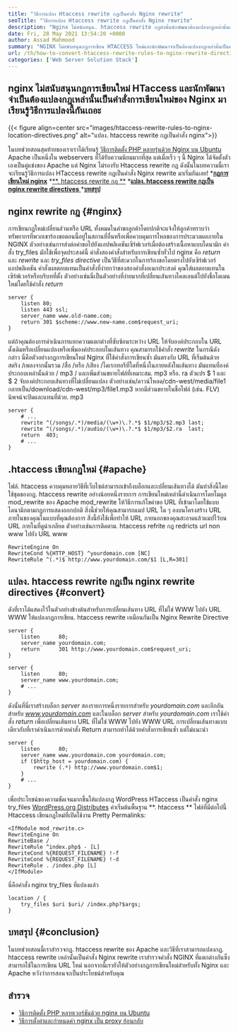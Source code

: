 ```yaml
---
title: "วิธีการแปลง Htaccess rewrite กฎเป็นคำสั่ง Nginx rewrite" 
seoTitle: "วิธีการแปลง Htaccess rewrite กฎเป็นคำสั่ง Nginx rewrite" 
description: "Nginx ไม่สนับสนุน. htaccess rewrite กฎดังนั้นนักพัฒนาต้องแปลงกฎเหล่านั้นเป็น Nginx rewrite directives มาเรียนรู้วิธีการแปลงนี้กันเถอะ" 
date: Fri, 28 May 2021 13:54:20 +0000
author: Assad Mahmood
summary: "NGINX ไม่สนับสนุนกฎการเขียน HTACCESS ใหม่และนักพัฒนาจำเป็นต้องแปลงกฎเหล่านั้นเป็นคำสั่ง NGINX rewrite มาเรียนรู้วิธีการแปลงนี้กันดีกว่า" 
url: /th/how-to-convert-htaccess-rewrite-rules-to-nginx-rewrite-directives/
categories: ['Web Server Solution Stack']
---
```


## nginx ไม่สนับสนุนกฎการเขียนใหม่ HTaccess และนักพัฒนาจำเป็นต้องแปลงกฎเหล่านั้นเป็นคำสั่งการเขียนใหม่ของ Nginx มาเรียนรู้วิธีการแปลงนี้กันเถอะ

{{< figure align=center src="images/htaccess-rewrite-rules-to-nginx-location-directives.png" alt="แปลง. htaccess rewrite กฎเป็นคำสั่ง nginx">}}

ในบทช่วยสอนสุดท้ายของเราเราได้เรียนรู้ [วิธีการติดตั้ง PHP หลายรุ่นด้วย Nginx บน Ubuntu][1] Apache เป็นหนึ่งใน webservers ที่ได้รับความนิยมมากที่สุด แต่เมื่อเร็ว ๆ นี้ Nginx ได้จัดตั้งตัวเองเป็นคู่แข่งของ Apache แต่ Nginx ไม่รองรับ Htaccess rewrite กฎ ดังนั้นในบทความนี้เราจะเรียนรู้วิธีการแปลง HTaccess rewrite กฎเป็นคำสั่ง Nginx rewrite มาเริ่มกันเลย!
  ***[กฎการเขียนใหม่ nginx][2]** 
  *[**. htaccess rewrite กฎ **][3]
  *[**แปลง. htaccess rewrite กฎเป็น nginx rewrite directives** ][4]
  *[**บทสรุป** ][5]

## nginx rewrite กฎ   {#nginx}
การเขียนกฎใหม่เปลี่ยนส่วนหรือ URL ทั้งหมดในคำขอลูกค้าโดยปกติจะแจ้งให้ลูกค้าทราบว่าทรัพยากรที่พวกเขาร้องขอตอนนี้อยู่ในสถานที่อื่นหรือเพื่อควบคุมการไหลของการประมวลผลภายใน NGINX ตัวอย่างเช่นการส่งต่อคำขอไปยังแอปพลิเคชันเซิร์ฟเวอร์เมื่อต้องสร้างเนื้อหาแบบไดนามิก คำสั่ง try_files มักใช้เพื่อจุดประสงค์นี้
คำสั่งสองคำสั่งสำหรับการเขียนซ้ำทั่วไป nginx คือ _return_ และ _rewrite_ และ _try_files directive_ เป็นวิธีที่สะดวกในการร้องขอโดยตรงไปยังเซิร์ฟเวอร์แอปพลิเคชัน
คำสั่งผลตอบแทนเป็นคำสั่งที่ง่ายกว่าของสองคำสั่งอเนกประสงค์ คุณใส่ผลตอบแทนในเซิร์ฟเวอร์หรือบริบทที่ตั้ง
ตัวอย่างเช่นนี่เป็นตัวอย่างที่ง่ายมากที่เปลี่ยนเส้นทางไคลเอนต์ไปยังชื่อโดเมนใหม่โดยใช้คำสั่ง _return_
```
server {
    listen 80;
    listen 443 ssl;
    server_name www.old-name.com;
    return 301 $scheme://www.new-name.com$request_uri;
}
```
แต่ถ้าคุณต้องการดำเนินการแยกความแตกต่างที่ซับซ้อนระหว่าง URL ให้จับองค์ประกอบใน URL ดั้งเดิมหรือเปลี่ยนแปลงหรือเพิ่มองค์ประกอบในเส้นทาง คุณสามารถใช้คำสั่ง _rewrite_ ในกรณีดังกล่าว
นี่คือตัวอย่างกฎการเขียนใหม่ Nginx ที่ใช้คำสั่งการเขียนซ้ำ มันตรงกับ URL ที่เริ่มต้นด้วยสตริง /เพลงจากนั้นรวม /สื่อ /หรือ /เสียง /ไดเรกทอรีที่ใดที่หนึ่งในภายหลังในเส้นทาง มันแทนที่องค์ประกอบเหล่านั้นด้วย / mp3 / และเพิ่มส่วนขยายไฟล์ที่เหมาะสม. mp3 หรือ. ra ตัวแปร $ 1 และ $ 2 จับองค์ประกอบเส้นทางที่ไม่เปลี่ยนแปลง ตัวอย่างเช่น/ดาวน์โหลด/cdn-west/media/file1 กลายเป็น/download/cdn-west/mp3/file1.mp3 หากมีส่วนขยายในชื่อไฟล์ (เช่น. FLV) นิพจน์จะปิดและแทนที่ด้วย. mp3
```
server {
    # ...
    rewrite ^(/songs/.*)/media/(\w+)\.?.*$ $1/mp3/$2.mp3 last;
    rewrite ^(/songs/.*)/audio/(\w+)\.?.*$ $1/mp3/$2.ra  last;
    return  403;
    # ...
}
```

## .htaccess เขียนกฎใหม่   {#apache}
ไฟล์. htaccess ควบคุมหลายวิธีที่เว็บไซต์สามารถเข้าถึงบล็อกและเปลี่ยนเส้นทางได้ มันทำสิ่งนี้โดยใช้ชุดของกฎ. htaccess rewrite อย่างน้อยหนึ่งรายการ การเขียนใหม่เหล่านี้ดำเนินการโดยโมดูล mod_rewrite ของ Apache
mod_rewrite ให้วิธีการแก้ไขคำขอ URL ที่เข้ามาโดยใช้แบบไดนามิกตามกฎการแสดงออกปกติ สิ่งนี้ช่วยให้คุณสามารถแมป URL ใด ๆ ลงบนโครงสร้าง URL ภายในของคุณในแบบที่คุณต้องการ สิ่งนี้ยังใช้เพื่อทำให้ URL ภายนอกของคุณสะอาดแล้วแมปไว้บน URL ภายในที่ดูน่าเกลียด
ตัวอย่างเช่นการติดตาม. htaccess refrite กฎ redricts url non www ไปยัง URL www
```
RewriteEngine On
RewriteCond %{HTTP_HOST} ^yourdomain.com [NC]
RewriteRule ^(.*)$ http://www.yourdomain.com/$1 [L,R=301]
```

## แปลง. htaccess rewrite กฎเป็น nginx rewrite directives   {#convert}
ดังที่เราได้แสดงไว้ในตัวอย่างข้างต้นสำหรับการเปลี่ยนเส้นทาง URL ที่ไม่ใช่ WWW ไปยัง URL WWW ให้แปลงกฎการเขียน. htaccess rewrite เหมือนกันเป็น Nginx Rewrite Directive
```
server {
    listen      80;
    server_name yourdomain.com;
    return      301 http://www.yourdomain.com$request_uri;
}
 
server {
    listen      80;
    server_name www.yourdomain.com;
    # ...
}
```
ดังนั้นที่นี่เราสร้างบล็อก _server_ สองรายการหนึ่งรายการสำหรับ _yourdomain.com_ และอีกอันสำหรับ _www.yourdomain.com_ และในบล็อก _server_ สำหรับ _yourdomain.com_ เราใช้คำสั่ง _return_ เพื่อเปลี่ยนเส้นทาง URL ที่ไม่ใช่ WWW ไปยัง WWW URL
การเปลี่ยนเส้นทางแบบเดียวกับที่เราดำเนินการด้วยคำสั่ง Return สามารถทำได้ด้วยคำสั่งการเขียนซ้ำ แต่ไม่แนะนำ
```
server {
    listen      80;
    server_name www.yourdomain.com yourdomain.com;
    if ($http_host = yourdomain.com) {
        rewrite (.*) http://www.yourdomain.com$1;
    }
    # ...
}
```
เพื่อประโยชน์ของความชัดเจนมากขึ้นให้แปลงกฎ WordPress HTaccess เป็นคำสั่ง nginx try_files
[WordPress.org Distributes][6] ค่าเริ่มต้นพื้นฐาน **. htaccess ** ไฟล์ที่มีต่อไปนี้ Htaccess เขียนกฎใหม่ที่เปิดใช้งาน Pretty Permalinks:
```
<IfModule mod_rewrite.c>
RewriteEngine On
RewriteBase /
RewriteRule ^index.php$ - [L]
RewriteCond %{REQUEST_FILENAME} !-f
RewriteCond %{REQUEST_FILENAME} !-d
RewriteRule . /index.php [L]
</IfModule>
```
นี่คือคำสั่ง nginx try_files ที่แปลงแล้ว
```
location / {
    try_files $uri $uri/ /index.php?$args;
}
```

## บทสรุป   {#conclusion}
ในบทช่วยสอนนี้เราสำรวจกฎ. htaccess rewrite ของ Apache และวิธีที่เราสามารถแปลงกฎ. htaccess rewrite เหล่านั้นเป็นคำสั่ง Nginx rewrite เราสำรวจคำสั่ง NGINX ที่แตกต่างกันซึ่งสามารถใช้ในการเขียน URL ใหม่ นอกจากนี้เรายังให้ตัวอย่างกฎการเขียนใหม่สำหรับทั้ง Nginx และ Apache หวังว่าการสอนจะเป็นประโยชน์สำหรับคุณ

## สำรวจ
  * [วิธีการติดตั้ง PHP หลายเวอร์ชันด้วย nginx บน Ubuntu][1]
  * [วิธีการตั้งค่าและกำหนดค่า nginx เป็น proxy ย้อนกลับ][7]

  
[1]: https://blog.containerize.com/web-server-solution-stack/how-to-install-multiple-php-versions-with-nginx-on-ubuntu/
[2]: #nginx
[3]: #apache
[4]: #convert
[5]: #conclusion
[6]: https://codex.wordpress.org/htaccess
[7]: https://blog.containerize.com/web-server-solution-stack/how-to-setup-and-configure-nginx-as-reverse-proxy/
